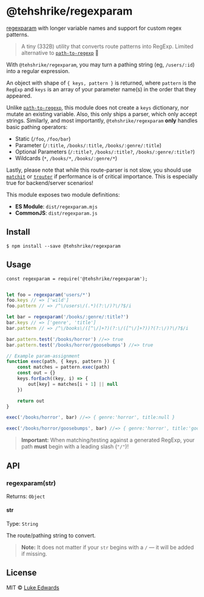 # @tehshrike/regexparam

[regexparam](https://github.com/lukeed/regexparam) with longer variable names and support for custom regex patterns.

> A tiny (332B) utility that converts route patterns into RegExp. Limited alternative to [`path-to-regexp`](https://github.com/pillarjs/path-to-regexp) 🙇

With `@tehshrike/regexparam`, you may turn a pathing string (eg, `/users/:id`) into a regular expression.

An object with shape of `{ keys, pattern }` is returned, where `pattern` is the `RegExp` and `keys` is an array of your parameter name(s) in the order that they appeared.

Unlike [`path-to-regexp`](https://github.com/pillarjs/path-to-regexp), this module does not create a `keys` dictionary, nor mutate an existing variable. Also, this only ships a parser, which only accept strings. Similarly, and most importantly, `@tehshrike/regexparam` **only** handles basic pathing operators:

* Static (`/foo`, `/foo/bar`)
* Parameter (`/:title`, `/books/:title`, `/books/:genre/:title`)
* Optional Parameters (`/:title?`, `/books/:title?`, `/books/:genre/:title?`)
* Wildcards (`*`, `/books/*`, `/books/:genre/*`)

Lastly, please note that while this route-parser is not slow, you should use [`matchit`](https://github.com/lukeed/matchit#benchmarks) or [`trouter`](https://github.com/lukeed/trouter) if performance is of critical importance. This is especially true for backend/server scenarios!

This module exposes two module definitions:

* **ES Module**: `dist/regexparam.mjs`
* **CommonJS**: `dist/regexparam.js`

## Install

```
$ npm install --save @tehshrike/regexparam
```


## Usage

```
const regexparam = require('@tehshrike/regexparam');
```

<!--js
const regexparam = require('./dist/regexparam.js')
-->

```js

let foo = regexparam('users/*')
foo.keys // => ['wild']
foo.pattern // => /^\/users\/(.*)(?:\/)?\/?$/i

let bar = regexparam('/books/:genre/:title?')
bar.keys // => ['genre', 'title']
bar.pattern // => /^\/books\/([^\/]+?)(?:\/([^\/]+?))?(?:\/)?\/?$/i

bar.pattern.test('/books/horror') //=> true
bar.pattern.test('/books/horror/goosebumps') //=> true

// Example param-assignment
function exec(path, { keys, pattern }) {
	const matches = pattern.exec(path)
	const out = {}
	keys.forEach((key, i) => {
		out[key] = matches[i + 1] || null
	})

	return out
}

exec('/books/horror', bar) //=> { genre:'horror', title:null }

exec('/books/horror/goosebumps', bar) //=> { genre:'horror', title:'goosebumps' }
```

> **Important:** When matching/testing against a generated RegExp, your path **must** begin with a leading slash (`"/"`)!

## API

### regexparam(str)

Returns: `Object`

#### str

Type: `String`

The route/pathing string to convert.

> **Note:** It does not matter if your `str` begins with a `/` &mdash; it will be added if missing.

## License

MIT © [Luke Edwards](https://lukeed.com)
